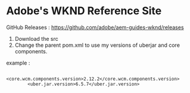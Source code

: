 # Adobe's WKND Reference Site

GitHub Releases : https://github.com/adobe/aem-guides-wknd/releases

1. Download the src
2. Change the parent pom.xml to use my versions of uberjar and core components. 

example :

```
        <core.wcm.components.version>2.12.2</core.wcm.components.version>
        <uber.jar.version>6.5.7</uber.jar.version>
```
